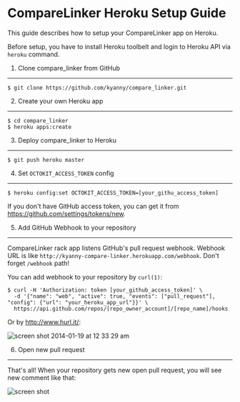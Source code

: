 CompareLinker Heroku Setup Guide
================================

This guide describes how to setup your CompareLinker app on Heroku.

Before setup, you have to install Heroku toolbelt and login to Heroku API via `heroku` command.

1. Clone compare_linker from GitHub
-----------------------------------

```
$ git clone https://github.com/kyanny/compare_linker.git
```

2. Create your own Heroku app
-----------------------------

```
$ cd compare_linker
$ heroku apps:create
```

3. Deploy compare_linker to Heroku
----------------------------------

```
$ git push heroku master
```

4. Set `OCTOKIT_ACCESS_TOKEN` config
------------------------------------

```
$ heroku config:set OCTOKIT_ACCESS_TOKEN=[your_githu_access_token]
```

If you don't have GitHub access token, you can get it from https://github.com/settings/tokens/new.

5. Add GitHub Webhook to your repository
----------------------------------------

CompareLinker rack app listens GitHub's pull request webhook.
Webhook URL is like `http://kyanny-compare-linker.herokuapp.com/webhook`.
Don't forget `/webhook` path!

You can add webhook to your repository by `curl(1)`:

```
$ curl -H 'Authorization: token [your_github_access_token]' \
  -d '{"name": "web", "active": true, "events": ["pull_request"], "config": {"url": "your_heroku_app_url"}}' \
  https://api.github.com/repos/[repo_owner_account]/[repo_name]/hooks
```

Or by http://www.hurl.it/:

![screen shot 2014-01-19 at 12 33 29 am](https://f.cloud.github.com/assets/10515/1947448/77f1b53e-8056-11e3-8eba-edb2fec5bd8e.png)

6. Open new pull request
------------------------

That's all! When your repository gets new open pull request, you will see new comment like that:

![screen shot](http://gyazo.com/22001fae8ba6ccba602cc6fa9886b05d.png)
